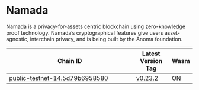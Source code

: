 # Namada

Namada is a privacy-for-assets centric blockchain using zero-knowledge proof technology. Namada’s cryptographical features give users asset-agnostic, interchain privacy, and is being built by the Anoma foundation.

<table><thead><tr><th width="327.3333333333333">Chain ID	</th><th>Latest Version Tag</th><th>Wasm</th></tr></thead><tbody><tr><td><a href="https://docs.namada.net/networks/testnets/testnet-history">public-testnet-14.5d79b6958580</a></td><td><a href="https://github.com/anoma/namada/releases/tag/v0.23.1">v0.23.</a>2</td><td>ON</td></tr></tbody></table>
